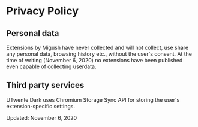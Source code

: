 # Privacy Policy

## Personal data

Extensions by Migush have never collected and will not collect, use share any personal data, browsing history etc., without the user's consent. At the time of writing (November 6, 2020) no extensions have been published even capable of collecting userdata.

## Third party services

UTwente Dark uses Chromium Storage Sync API for storing the user's extension-specific settings.

Updated: November 6, 2020

